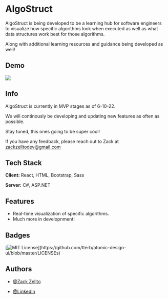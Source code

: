
# AlgoStruct

AlgoStruct is being developed to be a learning hub for
software engineers to visualize how specific algorithms look
when executed as well as what data structures work best
for those algorithms.

Along with additional learning resources and guidance being
developed as well!


## Demo


![](https://media.giphy.com/media/oANF2tCFXrfY6prSx7/giphy.gif)
## Info

AlgoStruct is currently in MVP stages as of 6-10-22.

We will continously be developing and updating new features
as often as possible.

Stay tuned, this ones going to be super cool!

If you have any feedback, please reach out to Zack at zackzelltodev@gmail.com


## Tech Stack

**Client:** React, HTML, Bootstrap, Sass

**Server:** C#, ASP.NET


## Features

- Real-time visualization of specific algorithms.
- Much more in developnment!


## Badges


[![MIT License](https://img.shields.io/apm/l/atomic-design-ui.svg?)](https://github.com/tterb/atomic-design-ui/blob/master/LICENSEs)



## Authors

- [@Zack Zellto](https://zackzellto.com)

- [@LinkedIn](https://www.linkedin.com/in/zackzellto/)

